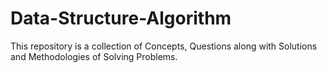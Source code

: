 # Data-Structure-Algorithm
This repository is a collection of Concepts, Questions along with Solutions and Methodologies of Solving Problems. 
